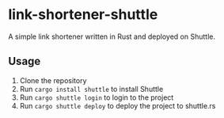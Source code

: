# link-shortener-shuttle
A simple link shortener written in Rust and deployed on Shuttle.

## Usage
1. Clone the repository
2. Run `cargo install shuttle` to install Shuttle
3. Run `cargo shuttle login` to login to the project
4. Run `cargo shuttle deploy` to deploy the project to shuttle.rs